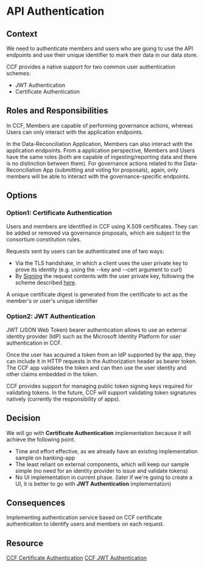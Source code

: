 # API Authentication

## Context

We need to authenticate members and users who are going to use the API endpoints and use their unique identifier to mark their data in our data store.

CCF provides a native support for two common user authentication schemes:

- JWT Authentication
- Certificate Authentication

## Roles and Responsibilities

In CCF, Members are capable of performing governance actions, whereas Users can only interact with the application endpoints.

In the Data-Reconciliation Application, Members can also interact with the application endpoints. From a application perspective, Members and Users have the same roles (both are capable of ingesting/reporting data and there is no distinction between them). For governance actions related to the Data-Reconciliation App (submitting and voting for proposals), again, only members will be able to interact with the governance-specific endpoints.


## Options

### Option1: Certificate Authentication

Users and members are identified in CCF using X.509 certificates. They can be added or removed via governance proposals, which are subject to the consortium constitution rules.

Requests sent by users can be authenticated one of two ways:

- Via the TLS handshake, in which a client uses the user private key to prove its identity (e.g. using the --key and --cert argument to curl)
- By [Signing](https://microsoft.github.io/CCF/main/use_apps/issue_commands.html#signing) the request contents with the user private key, following the scheme described [here](https://datatracker.ietf.org/doc/html/draft-cavage-http-signatures-12).

A unique certificate digest is generated from the certificate to act as the member's or user's unique identifier

### Option2: JWT Authentication

JWT (JSON Web Token) bearer authentication allows to use an external identity provider (IdP) such as the Microsoft Identity Platform for user authentication in CCF.

Once the user has acquired a token from an IdP supported by the app, they can include it in HTTP requests in the Authorization header as bearer token. The CCF app validates the token and can then use the user identity and other claims embedded in the token.

CCF provides support for managing public token signing keys required for validating tokens. In the future, CCF will support validating token signatures natively (currently the responsibility of apps).

## Decision

We will go with **Certificate Authentication** implementation because it will achieve the following point.

- Time and effort effective, as we already have an existing implementation sample on banking-app
- The least reliant on external components, which will keep our sample simple (no need for an identity provider to issue and validate tokens)
- No UI implementation in current phase. (later if we're going to create a UI, it is better to go with **JWT Authentication** implementation)

## Consequences

Implementing authentication service based on CCF certificate authentication to identify users and members on each request.

## Resource

[CCF Certificate Authentication](https://microsoft.github.io/CCF/main/build_apps/auth/jwt.html)
[CCF JWT Authentication](https://microsoft.github.io/CCF/main/build_apps/auth/jwt.html)
